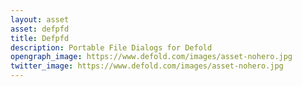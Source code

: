 ```yaml
---
layout: asset
asset: defpfd
title: Defpfd
description: Portable File Dialogs for Defold
opengraph_image: https://www.defold.com/images/asset-nohero.jpg
twitter_image: https://www.defold.com/images/asset-nohero.jpg
---
```

